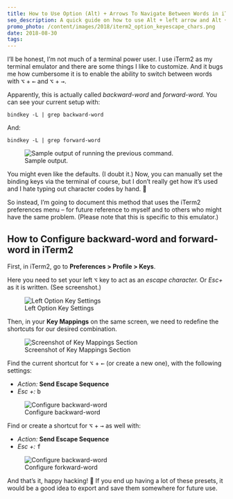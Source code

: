 ```yaml
---
title: How to Use Option (Alt) + Arrows To Navigate Between Words in iTerm2
seo_description: A quick guide on how to use Alt + left arrow and Alt + right arrow to move between words with iTerm2. Or rather backward-word and forward-word. 
promo_photo: /content/images/2018/iterm2_option_keyescape_chars.png
date: 2018-08-30
tags:
---
```


I’ll be honest, I’m not much of a terminal power user. I use iTerm2 as my terminal emulator and there are some things I like to customize. And it bugs me how cumbersome it is to enable the ability to switch between words with <kbd>⌥</kbd> + <kbd>←</kbd> and <kbd>⌥</kbd> + <kbd>→</kbd>.

Apparently, this is actually called _backward-word_ and _forward-word._ You can see your current setup with:

<code>bindkey -L | grep backward-word</code>

And:

<code>bindkey -L | grep forward-word</code>

<figure class="blog-post-image"><img src="/content/images/2018/keybinds_backward_word_forward_word.png" alt="Sample output of running the previous command." /><figcaption>Sample output.</figcaption></figure>

You might even like the defaults. (I doubt it.) Now, you can manually set the binding keys via the terminal of course, but I don’t really get how it’s used and I hate typing out character codes by hand. 🙂

So instead, I’m going to document this method that uses the iTerm2 preferences menu – for future reference to myself and to others who might have the same problem. (Please note that this is specific to this emulator.)

## How to Configure backward-word and forward-word in iTerm2

First, in iTerm2, go to **Preferences > Profile > Keys**.

Here you need to set your left <kbd>⌥</kbd> key to act as an _escape character._ Or _Esc+_ as it is written. (See screenshot.)

<figure class="blog-post-image"><img src="/content/images/2018/iterm2_option_keyescape_chars.png" alt="Left Option Key Settings" /><figcaption>Left Option Key Settings</figcaption></figure>

Then, in your **Key Mappings** on the same screen, we need to redefine the shortcuts for our desired combination.

<figure class="blog-post-image"><img src="/content/images/2018/iterm2-key-mappings.png" alt="Screenshot of Key Mappings Section" /><figcaption>Screenshot of Key Mappings Section</figcaption></figure>

Find the current shortcut for <kbd>⌥</kbd> + <kbd>←</kbd> (or create a new one), with the following settings:  

- _Action:_ **Send Escape Sequence**
- _Esc +:_ <kbd>b</kbd>

<figure class="blog-post-image"><img src="/content/images/2018/iterm2_backward_word.png" alt="Configure backward-word" /><figcaption>Configure backward-word</figcaption></figure>

Find or create a shortcut for <kbd>⌥</kbd> + <kbd>→</kbd> as well with:

- _Action:_ **Send Escape Sequence**
- _Esc +:_ <kbd>f</kbd>

<figure class="blog-post-image"><img src="/content/images/2018/iterm2_forward_word.png" alt="Configure backward-word" /><figcaption>Configure forkward-word</figcaption></figure>

And that’s it, happy hacking! 🎉 If you end up having a lot of these presets, it would be a good idea to export and save them somewhere for future use.